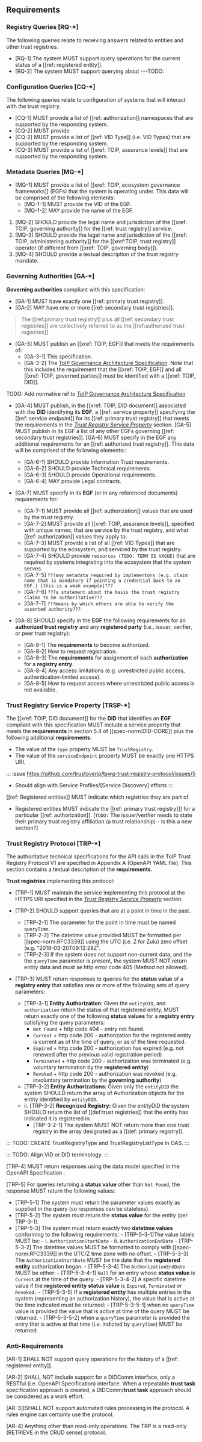 
[//]: # (Pandoc Formatting Macros)

[//]: # (# Requirements)

[//]: # (:::)

## Requirements

### Registry Queries [RQ-*]

The following queries relate to receiving answers related to entities and other trust registries.

* [RQ-1] The system MUST support query operations for the current status of a [[ref: registered entity]].
* [RQ-2] The system MUST support querying about ---TODO: 

### Configuration Queries [CQ-*]

The following queries relate to configuration of systems that will interact with the trust registry.


* [CQ-1] MUST provide a list of [[ref: authorization]] namespaces that are supported by the responding system.
* [CQ-2] MUST provide 
* [CQ-2] MUST provide a list of [[ref: VID Type]] (i.e. VID Types) that are supported by the responding system.
* [CQ-3] MUST provide a list of  [[xref: TOIP, assurance levels]] that are supported by the responding system.



### Metadata Queries [MQ-*]

* [MQ-1] MUST provide a list of [[xref: TOIP, ecosystem governance frameworks]] (EGFs) that the system is operating under. This data will be comprised of the following elements:
  * [MQ-1-1] MUST provide the VID of the EGF.
  * [MQ-1-2] MAY provide the name of the EGF.
1. [MQ-2] SHOULD provide the legal name and jurisdiction of the [[xref: TOIP, governing authority]] for the [[ref: trust registry]] service.
2. [MQ-3] SHOULD provide the legal name and jurisdiction of the [[xref: TOIP, administering authority]] for the [[xref:TOIP, trust registry]] operator (if different from [[xref: TOIP, governing body]]).
3. [MQ-4] SHOULD provide a textual description of the trust registry mandate.



### Governing Authorities [GA-*]

**Governing authorities** compliant with this specification:

* [GA-1] MUST have exactly one [[ref: primary trust registry]].
* [GA-2] MAY have one or more [[ref: secondary trust registries]].

> The [[ref:primary trust registry]] plus all [[ref: secondary trust registries]] are collectively referred to as the [[ref:authorized trust registries]].

* [GA-3] MUST publish an [[xref: TOIP, EGF]] that meets the requirements of:
  * [GA-3-1] This specification.
  * [GA-3-2] The [ToIP Governance Architecture Specification](https://wiki.trustoverip.org/pages/viewpage.action?pageId=71241). Note that this includes the requirement that the [[xref: TOIP, EGF]] and all [[xref: TOIP, governed parties]] must be identified with a [[xref: TOIP, DID]].

TODO: Add normative ref to [ToIP Governance Architecture Specification](https://wiki.trustoverip.org/pages/viewpage.action?pageId=71241)

* [GA-4] MUST publish, in the [[xref: TOIP, DID document]] associated with the **DID** identifying its **EGF**, a [[ref: service property]] specifying the [[ref: service endpoint]] for its [[ref: primary trust registry]] that meets the requirements in the _[Trust Registry Service Property](#trust-registry-service-property)_ section.
[GA-5] MUST publish in its EGF a list of any other EGFs governing [[ref: secondary trust registries]].
[GA-6] MUST specify in the EGF any additional requirements for an [[ref: authorized trust registry]]. This data will be comprised of the following elements::

    * [GA-6-1] SHOULD provide Information Trust requirements.
    * [GA-6-2] SHOULD provide Technical requirements.
    * [GA-6-3] SHOULD provide Operational requirements.
    * [GA-6-4] MAY provide Legal contracts.
* [GA-7] MUST specify in its **EGF** (or in any referenced documents) requirements for:
    - [GA-7-1] MUST provide all [[ref: authorization]] values that are used by the trust registry.
    - [GA-7-2] MUST provide all [[xref: TOIP, assurance levels]], specified with unique names, that are service by the trust registry, and what [[ref: authorization]] values they apply to.
    - [GA-7-3] MUST provide a list of all [[ref: VID Types]] that are supported by the ecosystem, and serviced by the trust registry.
    - [GA-7-4] SHOULD provide `resources (TODO: TERM IS VAGUE)` that are required by systems integrating into the ecosystem that the system serves. 
    - [GA-7-5] `???any metadata required by implementors (e.g. claim name that is mandatory if pointing a credential back to an EGF.) [this is a weak example]???`
    - [GA-7-6] `???a statement about the basis the trust registry claims to be authoritative???`
    - [GA-7-7] `???means by which others are able to verify the asserted authority???`
* [GA-8] SHOULD specify in the **EGF** the following requirements for an **authorized trust registry** and any **registered party** (i.e., issuer, verifier, or peer trust registry):
    - [GA-8-1] The **requirements** to become authorized.
    - [GA-8-2] How to request registration.
    - [GA-8-3] The **requirements** for assignment of each **authorization** for a **registry entry**.
    - [GA-8-4] Any access limitations (e.g. unrestricted public access, authentication-limited access).
    - [GA-8-5] How to request access where unrestricted public access is not available.


### Trust Registry Service Property [TRSP-*] 

The [[xref: TOIP, DID document]] for the **DID** that identifies an **EGF** compliant with this specification MUST include a service property that meets the **requirements** in section 5.4 of [[spec-norm:DID-CORE]] plus the following additional **requirements**:

* The value of the `type` property MUST be `TrustRegistry`.
* The value of the `serviceEndpoint` property MUST be exactly one HTTPS URI.

::: issue 
https://github.com/trustoverip/tswg-trust-registry-protocol/issues/5 
- Should align with Service Profiles/[Service Discovery] efforts
:::

[[ref: Registered entities]] MUST indicate which registries they are part of. 
* Registered entities MUST indicate the [[ref: primary trust registry]]] for a particular [[ref: authorization]].
[`TODO:` The issuer/verifier needs to state their primary trust registry affiliation (a trust relationship) - is this a new section?]

### Trust Registry Protocol [TRP-*]

The authoritative technical specifications for the API calls in the ToIP Trust Registry Protocol V1 are specified in Appendix A (OpenAPI YAML file). This section contains a textual description of the **requirements**.

**Trust registries** implementing this protocol:

* [TRP-1] MUST maintain the service implementing this protocol at the HTTPS URI specified in the _[Trust Registry Service Property](#trust-registry-service-property)_ section.
* [TRP-2] SHOULD support queries that are at a point in time in the past. 
  * [TRP-2-1] The parameter for the point in time must be named `queryTime`.
  * [TRP-2-2] The datetime value provided MUST be formatted per [[spec-norm:RFC3339]] using the UTC (i.e. Z for Zulu) zero offset (e.g. "2018-03-20T09:12:28Z". 
  * [TRP-2-3] If the system does not support non-current data, and the the `queryTime` parameter is present, the system MUST NOT return entity data and must se http error code 405 (Method not allowed).
  
* [TRP-3] MUST return responses to queries for the **status value** of a **registry entry** that satisfies one or more of the following sets of query parameters:

    - [TRP-3-1] **Entity Authorization**: Given the `entityDID`, and `authorization` return the status of that registered entity, MUST return exactly one of the following **status values** for a **registry entry** satisfying the query parameters:
        - `Not Found` + http code 404 - entry not found.
        - `Current` + http code 200 - authorization for the registered entity is current as of the time of query, or as of the time requested.
        - `Expired` + http code 200 - authorization has expired (e.g. not renewed after the previous valid registration period)
        - `Terminated` + http code 200 - authorization was terminated (e.g. voluntary termination by the **registered entity**)
        - `Revoked` + http code 200 - authorization was revoked (e.g. involuntary termination by the **governing authority**) 
    - [TRP-3-2] **Entity Authorizations**: Given only the `entityDID` the system SHOULD return the array of Authorization objects for the entity identified by `entityDID`. 
    - ii. [TRP-3-2] **Recognized Registry:** Given the entityDID the system SHOULD return the list of [[def:trust registries]] that the entity has indicated it is registered in. 
        - [TRP-3-2-1] The system MUST NOT return more than one trust registry in the array designated as a [[def: primary registry]].

::: TODO: 
  CREATE TrustRegistryType and TrustRegistryListType in OAS.
:::

::: TODO: 
  Align VID or DID terminology.
:::

[TRP-4] MUST return responses using the data model specified in the OpenAPI Specification . 

[TRP-5] For queries returning a **status value** other than `Not Found`, the response MUST return the following values:
  - [TRP-5-1] The system must return the parameter values exactly as supplied in the query (so responses can be stateless).
  - [TRP-5-2] The system must return the **status value** for the entity (per TRP-3-1).
  - [TRP-5-3] The system must return exactly two **datetime values** conforming to the following requirements:
        - [TRP-5-3-1]The value labels MUST be:
            - i. `AuthorizationStartDate`
            - ii. `AuthorizationEndDate`
        - [TRP-5-3-2] The datetime values MUST be formatted to comply with [[spec-norm:RFC3339]] in the UTC/Z time zone with no offset.
        - [TRP-5-3-3] The `AuthorizationStartDate` MUST be the date that the **registered entity** authorization began.
        - [TRP-5-3-4] The `AuthorizationEndDate` MUST be either:
            - [TRP-5-3-4-1] `Null` for an entry whose **status value** is `Current` at the time of the query.
            - [TRP-5-3-4-2] A specific datetime value if the **registered entity** **status value** is `Expired`, `Terminated` or `Revoked.`
        - [TRP-5-3-5] If a **registered entity** has multiple entries in the system (representing an authorization history), the value that is active at the time indicated must be returned:
          - [TRP-5-3-5-1] when no `queryTime` value is provided the value that is active at time of the query MUST be returned.
          - [TRP-5-3-5-2] when a `queryTime` parameter is provided the entry that is active at that time (i.e. indicted by `queryTime`) MUST be returned. 

### Anti-Requirements

[AR-1] SHALL NOT support query operations for the history of a [[ref: registered entity]].   
        
[AR-2] SHALL NOT include support for a DIDComm interface, only a RESTful (i.e. OpenAPI Specification) interface. When a repeatable **trust task** specification approach is created, a DIDComm/**trust task** approach should be considered as a work effort.

[AR-3]]SHALL NOT support automated rules processing in the protocol. A rules engine can certainly use the protocol.

[AR-4] Anything other than read-only operations. The TRP is a read-only (RETRIEVE in the CRUD sense) protocol.


